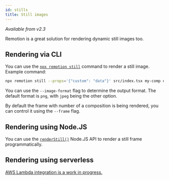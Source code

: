 ```yaml
---
id: stills
title: Still images
---
```


_Available from v2.3_

Remotion is a great solution for rendering dynamic still images too.

## Rendering via CLI

You can use the [`npx remotion still`](/docs/cli/#npx-remotion-still) command to render a still image. Example command:

```bash
npx remotion still --props='{"custom": "data"}' src/index.tsx my-comp out.png
```

You can use the `--image-format` flag to determine the output format. The default format is `png`, with `jpeg` being the other option.

By default the frame with number of a composition is being rendered, you can control it using the `--frame` flag.

## Rendering using Node.JS

You can use the [`renderStill()`](/docs/render-still) Node.JS API to render a still frame programmatically.

## Rendering using serverless

[AWS Lambda integration is a work in progress.](/docs/ssr/#rendering-a-video-using-serverless)
